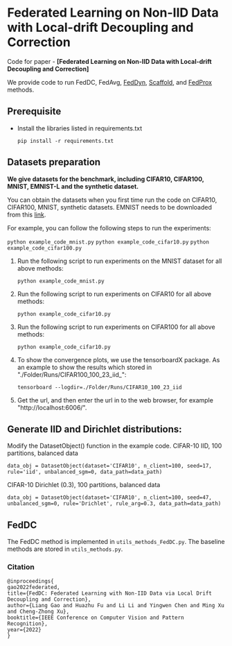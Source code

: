 # Federated Learning on Non-IID Data with Local-drift Decoupling and Correction
Code for paper - **[Federated Learning on Non-IID Data with Local-drift Decoupling and Correction]**

We provide code to run FedDC, FedAvg, 
[FedDyn](https://openreview.net/pdf?id=B7v4QMR6Z9w), 
[Scaffold](https://openreview.net/pdf?id=B7v4QMR6Z9w), and [FedProx](https://arxiv.org/abs/1812.06127) methods.


## Prerequisite
* Install the libraries listed in requirements.txt
    ```
    pip install -r requirements.txt
    ```

## Datasets preparation
**We give datasets for the benchmark, including CIFAR10, CIFAR100, MNIST, EMNIST-L and the synthetic dataset.**




You can obtain the datasets when you first time run the code on CIFAR10, CIFAR100, MNIST, synthetic datasets.
EMNIST needs to be downloaded from this [link](https://www.nist.gov/itl/products-and-services/emnist-dataset).


For example, you can follow the following steps to run the experiments:

```python example_code_mnist.py```
```python example_code_cifar10.py```
```python example_code_cifar100.py```

1. Run the following script to run experiments on the MNIST dataset for all above methods:
    ```
    python example_code_mnist.py
    ```
2. Run the following script to run experiments on CIFAR10 for all above methods:
    ```
    python example_code_cifar10.py
    ```
3. Run the following script to run experiments on CIFAR100 for all above methods:
    ```
    python example_code_cifar10.py
    ```
4. To show the convergence plots, we use the tensorboardX package. As an example to show the results which stored in "./Folder/Runs/CIFAR100_100_23_iid_":
    ```
    tensorboard --logdir=./Folder/Runs/CIFAR10_100_23_iid
    ```
5. Get the url, and then enter the url in to the web browser, for example "http://localhost:6006/".

   
## Generate IID and Dirichlet distributions:
Modify the DatasetObject() function in the example code.
CIFAR-10 IID, 100 partitions, balanced data
```
data_obj = DatasetObject(dataset='CIFAR10', n_client=100, seed=17, rule='iid', unbalanced_sgm=0, data_path=data_path)
```
CIFAR-10 Dirichlet (0.3), 100 partitions, balanced data
```
data_obj = DatasetObject(dataset='CIFAR10', n_client=100, seed=47, unbalanced_sgm=0, rule='Drichlet', rule_arg=0.3, data_path=data_path)
```

    
## FedDC 
The FedDC method is implemented in ```utils_methods_FedDC.py```. The baseline methods are stored in ```utils_methods.py```.

### Citation

```
@inproceedings{
gao2022federated,
title={FedDC: Federated Learning with Non-IID Data via Local Drift Decoupling and Correction},
author={Liang Gao and Huazhu Fu and Li Li and Yingwen Chen and Ming Xu and Cheng-Zhong Xu},
booktitle={IEEE Conference on Computer Vision and Pattern Recognition},
year={2022}
}
```

